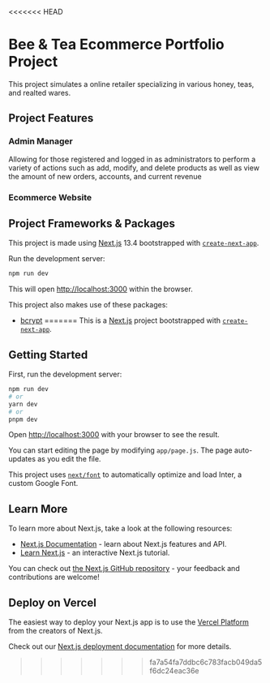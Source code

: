<<<<<<< HEAD
# Bee & Tea Ecommerce Portfolio Project
This project simulates a online retailer specializing in various honey, teas, and realted wares. 

## Project Features
### Admin Manager
Allowing for those registered and logged in as administrators to perform a variety of actions such as add, modify, and delete products as well as view the amount of new orders, accounts, and current revenue
### Ecommerce Website 

## Project Frameworks & Packages
This project is made using [Next.js](https://nextjs.org/) 13.4 bootstrapped with [`create-next-app`](https://github.com/vercel/next.js/tree/canary/packages/create-next-app).

Run the development server:

```bash
npm run dev
```

This will open [http://localhost:3000](http://localhost:3000) within the browser.

This project also makes use of these packages:
* [bcrypt](https://www.npmjs.com/package/bcrypt)
=======
This is a [Next.js](https://nextjs.org/) project bootstrapped with [`create-next-app`](https://github.com/vercel/next.js/tree/canary/packages/create-next-app).

## Getting Started

First, run the development server:

```bash
npm run dev
# or
yarn dev
# or
pnpm dev
```

Open [http://localhost:3000](http://localhost:3000) with your browser to see the result.

You can start editing the page by modifying `app/page.js`. The page auto-updates as you edit the file.

This project uses [`next/font`](https://nextjs.org/docs/basic-features/font-optimization) to automatically optimize and load Inter, a custom Google Font.

## Learn More

To learn more about Next.js, take a look at the following resources:

- [Next.js Documentation](https://nextjs.org/docs) - learn about Next.js features and API.
- [Learn Next.js](https://nextjs.org/learn) - an interactive Next.js tutorial.

You can check out [the Next.js GitHub repository](https://github.com/vercel/next.js/) - your feedback and contributions are welcome!

## Deploy on Vercel

The easiest way to deploy your Next.js app is to use the [Vercel Platform](https://vercel.com/new?utm_medium=default-template&filter=next.js&utm_source=create-next-app&utm_campaign=create-next-app-readme) from the creators of Next.js.

Check out our [Next.js deployment documentation](https://nextjs.org/docs/deployment) for more details.
>>>>>>> fa7a54fa7ddbc6c783facb049da5f6dc24eac36e
